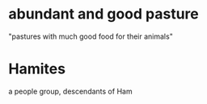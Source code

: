 # abundant and good pasture

"pastures with much good food for their animals"

# Hamites

a people group, descendants of Ham

